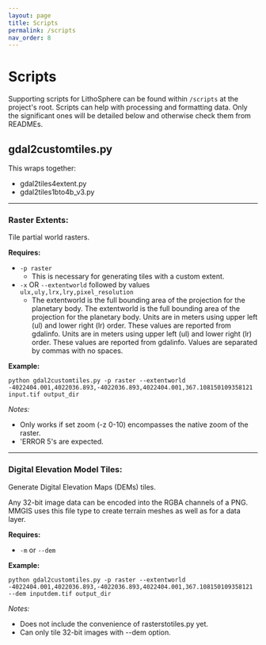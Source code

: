 ```yaml
---
layout: page
title: Scripts
permalink: /scripts
nav_order: 8
---
```


# Scripts

Supporting scripts for LithoSphere can be found within `/scripts` at the project's root. Scripts can help with processing and formatting data. Only the significant ones will be detailed below and otherwise check them from READMEs.

## gdal2customtiles.py

This wraps together:

- gdal2tiles4extent.py
- gdal2tiles1bto4b_v3.py

---

### Raster Extents:

Tile partial world rasters.

**Requires:**

- `-p raster`
  - This is necessary for generating tiles with a custom extent.
- `-x` OR `--extentworld` followed by values `ulx,uly,lrx,lry,pixel_resolution`
  - The extentworld is the full bounding area of the projection for the planetary body. The extentworld is the full bounding area of the projection for the planetary body. Units are in meters using upper left (ul) and lower right (lr) order. These values are reported from gdalinfo. Units are in meters using upper left (ul) and lower right (lr) order. These values are reported from gdalinfo. Values are separated by commas with no spaces.

**Example:**

```
python gdal2customtiles.py -p raster --extentworld -4022404.001,4022036.893,-4022036.893,4022404.001,367.108150109358121 input.tif output_dir
```

_Notes:_

- Only works if set zoom (-z 0-10) encompasses the native zoom of the raster.
- 'ERROR 5's are expected.

---

### Digital Elevation Model Tiles:

Generate Digital Elevation Maps (DEMs) tiles.

Any 32-bit image data can be encoded into the RGBA channels of a PNG. MMGIS uses this file type to create terrain meshes as well as for a data layer.

**Requires:**

- `-m` or `--dem`

**Example:**

```
python gdal2customtiles.py -p raster --extentworld -4022404.001,4022036.893,-4022036.893,4022404.001,367.108150109358121 --dem inputdem.tif output_dir
```

_Notes:_

- Does not include the convenience of rasterstotiles.py yet.
- Can only tile 32-bit images with --dem option.
